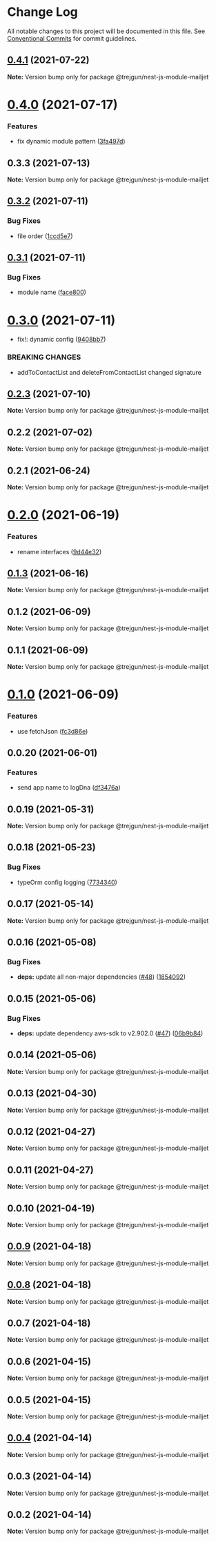 # Change Log

All notable changes to this project will be documented in this file.
See [Conventional Commits](https://conventionalcommits.org) for commit guidelines.

## [0.4.1](https://github.com/trejgun/common-packages/compare/@trejgun/nest-js-module-mailjet@0.4.0...@trejgun/nest-js-module-mailjet@0.4.1) (2021-07-22)

**Note:** Version bump only for package @trejgun/nest-js-module-mailjet





# [0.4.0](https://github.com/trejgun/common-packages/compare/@trejgun/nest-js-module-mailjet@0.3.3...@trejgun/nest-js-module-mailjet@0.4.0) (2021-07-17)


### Features

* fix dynamic module pattern ([3fa497d](https://github.com/trejgun/common-packages/commit/3fa497d59882060f4e72ff7f4db1c704656b77da))





## 0.3.3 (2021-07-13)

**Note:** Version bump only for package @trejgun/nest-js-module-mailjet





## [0.3.2](https://github.com/trejgun/common-packages/compare/@trejgun/nest-js-module-mailjet@0.3.1...@trejgun/nest-js-module-mailjet@0.3.2) (2021-07-11)


### Bug Fixes

* file order ([1ccd5e7](https://github.com/trejgun/common-packages/commit/1ccd5e7715213156ae9e4de7fcccd0492e98b896))





## [0.3.1](https://github.com/trejgun/common-packages/compare/@trejgun/nest-js-module-mailjet@0.3.0...@trejgun/nest-js-module-mailjet@0.3.1) (2021-07-11)


### Bug Fixes

* module name ([face800](https://github.com/trejgun/common-packages/commit/face80092d0e42e8319a286311c5d58582dfadbe))





# [0.3.0](https://github.com/trejgun/common-packages/compare/@trejgun/nest-js-module-mailjet@0.2.3...@trejgun/nest-js-module-mailjet@0.3.0) (2021-07-11)


* fix!: dynamic config ([9408bb7](https://github.com/trejgun/common-packages/commit/9408bb7da5413750fc7b0eb2095f3266ec68db6b))


### BREAKING CHANGES

* addToContactList and deleteFromContactList changed signature





## [0.2.3](https://github.com/trejgun/common-packages/compare/@trejgun/nest-js-module-mailjet@0.2.2...@trejgun/nest-js-module-mailjet@0.2.3) (2021-07-10)

**Note:** Version bump only for package @trejgun/nest-js-module-mailjet





## 0.2.2 (2021-07-02)

**Note:** Version bump only for package @trejgun/nest-js-module-mailjet





## 0.2.1 (2021-06-24)

**Note:** Version bump only for package @trejgun/nest-js-module-mailjet





# [0.2.0](https://github.com/trejgun/common-packages/compare/@trejgun/nest-js-module-mailjet@0.1.3...@trejgun/nest-js-module-mailjet@0.2.0) (2021-06-19)


### Features

* rename interfaces ([9d44e32](https://github.com/trejgun/common-packages/commit/9d44e32175d76c9e5c8cab3fd58a44f8a6aaf1d5))





## [0.1.3](https://github.com/trejgun/common-packages/compare/@trejgun/nest-js-module-mailjet@0.1.2...@trejgun/nest-js-module-mailjet@0.1.3) (2021-06-16)

**Note:** Version bump only for package @trejgun/nest-js-module-mailjet





## 0.1.2 (2021-06-09)

**Note:** Version bump only for package @trejgun/nest-js-module-mailjet





## 0.1.1 (2021-06-09)

**Note:** Version bump only for package @trejgun/nest-js-module-mailjet





# [0.1.0](https://github.com/trejgun/common-packages/compare/@trejgun/nest-js-module-mailjet@0.0.20...@trejgun/nest-js-module-mailjet@0.1.0) (2021-06-09)


### Features

* use fetchJson ([fc3d86e](https://github.com/trejgun/common-packages/commit/fc3d86e0a27e2cf4387d8706222abae24bde9b16))





## 0.0.20 (2021-06-01)


### Features

* send app name to logDna ([df3476a](https://github.com/trejgun/common-packages/commit/df3476a4a17098fdf80f99cf2400d114cd4e47ad))





## 0.0.19 (2021-05-31)

**Note:** Version bump only for package @trejgun/nest-js-module-mailjet





## 0.0.18 (2021-05-23)


### Bug Fixes

* typeOrm config logging ([7734340](https://github.com/trejgun/common-packages/commit/77343402c7e0c63d3d19bfc55df29b961f68eaaa))





## 0.0.17 (2021-05-14)

**Note:** Version bump only for package @trejgun/nest-js-module-mailjet





## 0.0.16 (2021-05-08)


### Bug Fixes

* **deps:** update all non-major dependencies ([#48](https://github.com/trejgun/common-packages/issues/48)) ([1854092](https://github.com/trejgun/common-packages/commit/1854092c4d51e9ec43aa1d75bb43037c21b11630))





## 0.0.15 (2021-05-06)


### Bug Fixes

* **deps:** update dependency aws-sdk to v2.902.0 ([#47](https://github.com/trejgun/common-packages/issues/47)) ([06b9b84](https://github.com/trejgun/common-packages/commit/06b9b845709c6eb67b7e04277f86ecb9bf19fc73))





## 0.0.14 (2021-05-06)

**Note:** Version bump only for package @trejgun/nest-js-module-mailjet





## 0.0.13 (2021-04-30)

**Note:** Version bump only for package @trejgun/nest-js-module-mailjet





## 0.0.12 (2021-04-27)

**Note:** Version bump only for package @trejgun/nest-js-module-mailjet





## 0.0.11 (2021-04-27)

**Note:** Version bump only for package @trejgun/nest-js-module-mailjet





## 0.0.10 (2021-04-19)

**Note:** Version bump only for package @trejgun/nest-js-module-mailjet





## [0.0.9](https://github.com/trejgun/common-packages/compare/@trejgun/nest-js-module-mailjet@0.0.8...@trejgun/nest-js-module-mailjet@0.0.9) (2021-04-18)

**Note:** Version bump only for package @trejgun/nest-js-module-mailjet





## [0.0.8](https://github.com/trejgun/common-packages/compare/@trejgun/nest-js-module-mailjet@0.0.7...@trejgun/nest-js-module-mailjet@0.0.8) (2021-04-18)

**Note:** Version bump only for package @trejgun/nest-js-module-mailjet





## 0.0.7 (2021-04-18)

**Note:** Version bump only for package @trejgun/nest-js-module-mailjet





## 0.0.6 (2021-04-15)

**Note:** Version bump only for package @trejgun/nest-js-module-mailjet





## 0.0.5 (2021-04-15)

**Note:** Version bump only for package @trejgun/nest-js-module-mailjet





## [0.0.4](https://github.com/trejgun/common-packages/compare/@trejgun/nest-js-module-mailjet@0.0.3...@trejgun/nest-js-module-mailjet@0.0.4) (2021-04-14)

**Note:** Version bump only for package @trejgun/nest-js-module-mailjet





## 0.0.3 (2021-04-14)

**Note:** Version bump only for package @trejgun/nest-js-module-mailjet





## 0.0.2 (2021-04-14)

**Note:** Version bump only for package @trejgun/nest-js-module-mailjet
